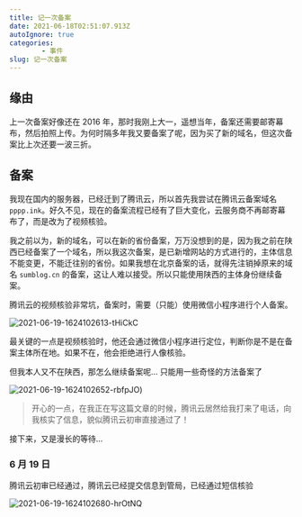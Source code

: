```yaml
---
title: 记一次备案
date: 2021-06-18T02:51:07.913Z
autoIgnore: true
categories:
        - 事件
slug: 记一次备案
---
```


## 缘由

上一次备案好像还在 2016 年，那时我刚上大一，遥想当年，备案还需要邮寄幕布，然后拍照上传。为何时隔多年我又要备案了呢，因为买了新的域名，但这次备案比上次还要一波三折。

## 备案

我现在国内的服务器，已经迁到了腾讯云，所以首先我尝试在腾讯云备案域名 `pppp.ink`。好久不见，现在的备案流程已经有了巨大变化，云服务商不再邮寄幕布了，而是改为了视频核验。

我之前以为，新的域名，可以在新的省份备案，万万没想到的是，因为我之前在陕西已经备案了一个域名，所以我这次备案，是已新增网站的方式进行的，主体信息不能变更，不能迁往别的省份。如果我想在北京备案的话，就得先注销掉原来的域名 `sumblog.cn` 的备案，这让人难以接受。所以只能使用陕西的主体身份继续备案。

腾讯云的视频核验非常坑，备案时，需要（只能）使用微信小程序进行个人备案。

![2021-06-19-1624102613-tHiCkC](https://static.sumblog.cn/Pic/2021-06-19-1624102613-tHiCkC.jpg)

最关键的一点是视频核验时，他还会通过微信小程序进行定位，判断你是不是在备案主体所在地。如果不在，他会拒绝进行人像核验。

但我本人又不在陕西，那怎么继续备案呢... 只能用一些奇怪的方法备案了

![2021-06-19-1624102652-rbfpJO](https://static.sumblog.cn/Pic/2021-06-19-1624102652-rbfpJO.jpg))

> 开心的一点，在我正在写这篇文章的时候，腾讯云居然给我打来了电话，向我核实了信息，貌似腾讯云初审直接通过了！

接下来，又是漫长的等待... 

### 6 月 19 日

腾讯云初审已经通过，腾讯云已经提交信息到管局，已经通过短信核验

![2021-06-19-1624102680-hrOtNQ](https://static.sumblog.cn/Pic/2021-06-19-1624102680-hrOtNQ.jpg)

